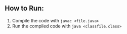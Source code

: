 ## How to Run: 

1. Compile the code with `javac <file.java>`
2. Run the compiled code with `java <classfile.class>`
